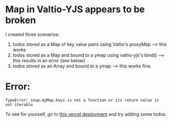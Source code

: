 # Map in Valtio-YJS appears to be broken
I created three scenarios:
 1. todos stored as a Map of key value pairs using Valtio's proxyMap --> this works
 2. todos stored as a Map and bound to a ymap using valtio-yjs's bind() --> this results in an error (see below)
 3. todos stored as an Array and bound to a ymap --> this works fine.

# Error:
`TypeError: snap.myMap.keys is not a function or its return value is not iterable`

To see for yourself, go to [this vercel deployment]() and try adding some todos.
